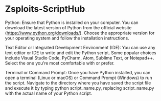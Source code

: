 # Zsploits-ScriptHub 
Python: Ensure that Python is installed on your computer. You can download the latest version of Python from the official website (https://www.python.org/downloads/). Choose the appropriate version for your operating system and follow the installation instructions.

Text Editor or Integrated Development Environment (IDE): You can use any text editor or IDE to write and edit the Python script. Some popular choices include Visual Studio Code, PyCharm, Atom, Sublime Text, or Notepad++. Select the one you're most comfortable with or prefer.

Terminal or Command Prompt: Once you have Python installed, you can open a terminal (Linux or macOS) or Command Prompt (Windows) to run the script. Navigate to the directory where you have saved the script file and execute it by typing python script_name.py, replacing script_name.py with the actual name of your Python script.
